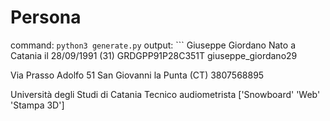 # Persona

command: `python3 generate.py`
output: ```
Giuseppe Giordano
Nato a Catania il 28/09/1991 (31)
GRDGPP91P28C351T
giuseppe_giordano29

Via Prasso Adolfo 51
San Giovanni la Punta (CT)
3807568895

Università degli Studi di Catania
Tecnico audiometrista
['Snowboard' 'Web' 'Stampa 3D']
```
